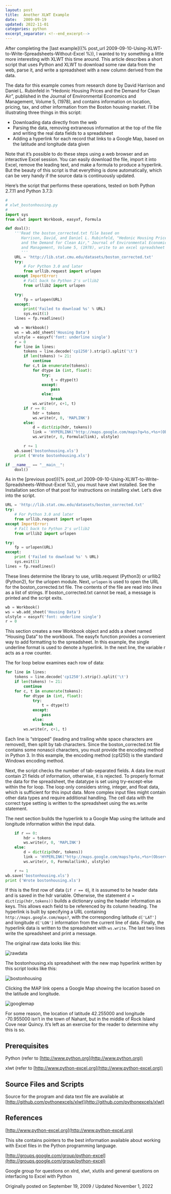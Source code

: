 ```yaml
---
layout: post
title:  Another XLWT Example
date:   2009-09-19
updated: 2022-11-01
categories: python
excerpt_separator: <!--end_excerpt-->
---
```


After completing the [last example]({% post_url
2009-09-10-Using-XLWT-to-Write-Spreadsheets-Without-Excel %}), I
wanted to try something a little more interesting with XLWT this time
around. This article describes a short script that uses Python and
XLWT to download some raw data from the web, parse it, and write a
spreadsheet with a new column derived from the data.

<!--end_excerpt-->

The data for this example comes from research done by David Harrison
and Daniel L. Rubinfeld in “Hedonic Housing Prices and the Demand for
Clean Air”, published in the Journal of Environmental Economics and
Management, Volume 5, (1978), and contains information on location,
pricing, tax, and other information from the Boston housing market.
I’ll be illustrating three things in this script:

* Downloading data directly from the web
* Parsing the data, removing extraneous information at the top of the file and writing the real data fields to a spreadsheet
* Adding a hyperlink for each record that links to a Google Map, based on the latitude and longitude data given

Note that it’s possible to do these steps using a web browser and an
interactive Excel session. You can easily download the file, import it
into Excel, remove the leading text, and make a formula to produce a
hyperlink. But the beauty of this script is that everything is done
automatically, which can be very handy if the source data is
continuously updated.

Here’s the script that performs these operations, tested on both
Python 2.7.11 and Python 3.7.3:

```python
#
# xlwt_bostonhousing.py
#
import sys
from xlwt import Workbook, easyxf, Formula

def doxl():
    '''Read the boston_corrected.txt file based on
       Harrison, David, and Daniel L. Rubinfeld, "Hedonic Housing Prices
       and the Demand for Clean Air," Journal of Environmental Economics
       and Management, Volume 5, (1978), write to an excel spreadsheet .
       '''
    URL = 'http://lib.stat.cmu.edu/datasets/boston_corrected.txt'
    try:
        # For Python 3.0 and later
        from urllib.request import urlopen
    except ImportError:
        # Fall back to Python 2's urllib2
        from urllib2 import urlopen

    try:
        fp = urlopen(URL)
    except:
        print('Failed to download %s' % URL)
        sys.exit(1)
    lines = fp.readlines()

    wb = Workbook()
    ws = wb.add_sheet('Housing Data')
    ulstyle = easyxf('font: underline single')
    r = 0
    for line in lines:
        tokens = line.decode('cp1250').strip().split('\t')
        if len(tokens) != 21:
            continue
        for c,t in enumerate(tokens):
            for dtype in (int, float):
                try:
                    t = dtype(t)
                except:
                    pass
                else:
                    break
            ws.write(r, c+1, t)
        if r == 0:
            hdr = tokens
            ws.write(r, 0, 'MAPLINK')
        else:
            d = dict(zip(hdr, tokens))
            link = 'HYPERLINK("http://maps.google.com/maps?q=%s,+%s+(Observation+%s)&hl=en&ie=UTF8&z=14&iwloc=A";"MAP")' % (d['LAT'], d['LON'], d['OBS.'])
            ws.write(r, 0, Formula(link), ulstyle)

        r += 1
    wb.save('bostonhousing.xls')
    print ('Wrote bostonhousing.xls')

if __name__ == "__main__":
    doxl()
```

As in the [previous post]({% post_url
2009-09-10-Using-XLWT-to-Write-Spreadsheets-Without-Excel %}), you
must have xlwt installed. See the Installation section of that post
for instructions on installing xlwt. Let’s dive into the script.

```python
URL = 'http://lib.stat.cmu.edu/datasets/boston_corrected.txt'
try:
    # For Python 3.0 and later
    from urllib.request import urlopen
except ImportError:
    # Fall back to Python 2's urllib2
    from urllib2 import urlopen

try:
    fp = urlopen(URL)
except:
    print ('Failed to download %s' % URL)
    sys.exit(1)
lines = fp.readlines()
```

These lines determine the library to use, urllib.request (Python3) or
urllib2 (Python2), for the urlopen module. Next, `urlopen` is used to
open the URL for the boston_corrected.txt file. The contents of the
file are read into <em>lines</em> as a list of strings. If
boston_corrected.txt cannot be read, a message is printed and the
script exits.

```python
wb = Workbook()
ws = wb.add_sheet('Housing Data')
ulstyle = easyxf('font: underline single')
r = 0
```

This section creates a new Workbook object and adds a sheet named
“Housing Data” to the workbook. The easyfx function provides a
convenient way to add formatting to the spreadsheet. In this example,
the single underline format is used to denote a hyperlink. In the next
line, the variable r acts as a row counter.

The for loop below examines each row of data:

```python
for line in lines:
    tokens = line.decode('cp1250').strip().split('\t')
    if len(tokens) != 21:
        continue
    for c, t in enumerate(tokens):
        for dtype in (int, float):
            try:
                t = dtype(t)
            except:
                pass
            else:
                break
        ws.write(r, c+1, t)
```

Each line is “stripped” (leading and trailing white space characters
are removed), then split by tab characters. Since the
boston_corrected.txt file contains some nonascii characters, you must
provide the encoding method in Python 3. In this example, the encoding
method (cp1250) is the standard Windows encoding method.

Next, the script checks the number of tab-separated fields. A data
line must contain 21 fields of information, otherwise, it is rejected.
To properly format the data for the spreadsheet, the datatype is set
using try-except-else within the for loop. The loop only considers
string, integer, and float data, which is sufficient for this input
data. More complex input files might contain other data types and
require additional handling. The cell data with the correct type
setting is written to the spreadsheet using the ws.write statement.

The next section builds the hyperlink to a Google Map using the
latitude and longitude information within the input data.

```python
    if r == 0:
        hdr = tokens
        ws.write(r, 0, 'MAPLINK')
    else:
        d = dict(zip(hdr, tokens))
        link = 'HYPERLINK("http://maps.google.com/maps?q=%s,+%s+(Observation+%s)&hl=en&ie=UTF8&z=14&iwloc=A";"MAP")' % (d['LAT'], d['LON'], d['OBS.'])
        ws.write(r, 0, Formula(link), ulstyle)

    r += 1
wb.save('bostonhousing.xls')
print ('Wrote bostonhousing.xls')
```

If this is the first row of data (`if r == 0`), it is assumed to be
header data and is saved in the hdr variable. Otherwise, the statement
``d = dict(zip(hdr,tokens))`` builds a dictionary using the header
information as keys. This allows each field to be referenced by its
column heading. The hyperlink is built by specifying a URL containing
``http://maps.google.com/maps?``, with the corresponding latitude
``d['LAT']`` and longitude ``d['LON']`` information from the current
line of data. Finally, the hyperlink data is written to the
spreadsheet with ``ws.write``. The last two lines write the
spreadsheet and print a message.

The original raw data looks like this:

![rawdata](/assets/images/20090918_1.png)

The bostonhousing.xls spreadsheet with the new map hyperlink written
by this script looks like this:

![bostonhousing](/assets/images/20090918_2.png)

Clicking the MAP link opens a Google Map showing the location based
on the latitude and longitude.

![googlemap](/assets/images/20090918_3.png)

For some reason, the location of latitude 42.255000 and longitude
-70.955000 isn’t in the town of Nahant, but in the middle of Rock
Island Cove near Quincy. It’s left as an exercise for the reader to
determine why this is so.

## Prerequisites

Python (refer to [http://www.python.org](http://www.python.org))

xlwt (refer to [http://www.python-excel.org](http://www.python-excel.org))

## Source Files and Scripts

Source for the program and data text file are available
at [http://github.com/pythonexcels/xlwt](http://github.com/pythonexcels/xlwt)

## References

[http://www.python-excel.org](http://www.python-excel.org)

This site contains pointers to the best information available about working with
Excel files in the Python programming language.

[http://groups.google.com/group/python-excel](http://groups.google.com/group/python-excel)

Google group for questions on xlrd, xlwt, xlutils and general questions on
interfacing to Excel with Python

Originally posted on September 19, 2009 / Updated November 1, 2022
